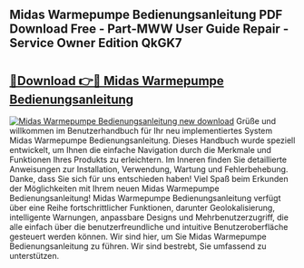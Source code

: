 ## Midas Warmepumpe Bedienungsanleitung PDF Download Free - Part-MWW User Guide Repair - Service Owner Edition QkGK7

# <h2><a href="http://df61q07.blite.top/?on=Midas+Warmepumpe+Bedienungsanleitung">🔗Download 👉🔴 Midas Warmepumpe Bedienungsanleitung</a></h2>

[![Midas Warmepumpe Bedienungsanleitung new download](https://i.imgur.com/lujVjoI.png)](http://df61q07.blite.top/?on=Midas+Warmepumpe+Bedienungsanleitung)
Grüße und willkommen im Benutzerhandbuch für Ihr neu implementiertes System Midas Warmepumpe Bedienungsanleitung. Dieses Handbuch wurde speziell entwickelt, um Ihnen die einfache Navigation durch die Merkmale und Funktionen Ihres Produkts zu erleichtern. Im Inneren finden Sie detaillierte Anweisungen zur Installation, Verwendung, Wartung und Fehlerbehebung. Danke, dass Sie sich für uns entschieden haben! Viel Spaß beim Erkunden der Möglichkeiten mit Ihrem neuen Midas Warmepumpe Bedienungsanleitung! Midas Warmepumpe Bedienungsanleitung verfügt über eine Reihe fortschrittlicher Funktionen, darunter Geolokalisierung, intelligente Warnungen, anpassbare Designs und Mehrbenutzerzugriff, die alle einfach über die benutzerfreundliche und intuitive Benutzeroberfläche gesteuert werden können. Wir sind hier, um Sie Midas Warmepumpe Bedienungsanleitung zu führen. Wir sind bestrebt, Sie umfassend zu unterstützen.
